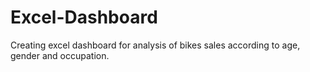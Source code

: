 # Excel-Dashboard
Creating excel dashboard for analysis of bikes sales according to age, gender and occupation.
